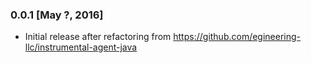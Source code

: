 ### 0.0.1 [May ?, 2016]
* Initial release after refactoring from https://github.com/egineering-llc/instrumental-agent-java
